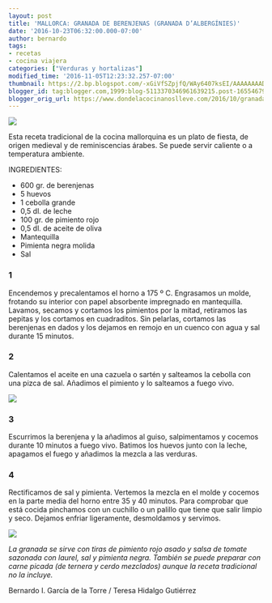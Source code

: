 ```yaml
---
layout: post
title: 'MALLORCA: GRANADA DE BERENJENAS (GRANADA D’ALBERGÍNIES)'
date: '2016-10-23T06:32:00.000-07:00'
author: bernardo
tags:
- recetas
- cocina viajera
categories: ["Verduras y hortalizas"]
modified_time: '2016-11-05T12:23:32.257-07:00'
thumbnail: https://2.bp.blogspot.com/-xGiVfSZpjfQ/WAy6407ksEI/AAAAAAAADEY/kPxZJmjera4J7o0RTkmLsFLiZdFt2MfxACLcB/s72-c/03.JPG
blogger_id: tag:blogger.com,1999:blog-5113370346961639215.post-1655467939163880408
blogger_orig_url: https://www.dondelacocinanoslleve.com/2016/10/granada-de-berenjenas-granada.html
---
```

![](https://2.bp.blogspot.com/-xGiVfSZpjfQ/WAy6407ksEI/AAAAAAAADEY/kPxZJmjera4J7o0RTkmLsFLiZdFt2MfxACLcB/s400/03.JPG)

  
Esta receta tradicional de la cocina mallorquina es un plato de fiesta, de origen medieval y de reminiscencias árabes. Se puede servir caliente o a temperatura ambiente.  

INGREDIENTES:
* 600 gr. de berenjenas
* 5 huevos
* 1 cebolla grande
* 0,5 dl. de leche
* 100 gr. de pimiento rojo
* 0,5 dl. de aceite de oliva
* Mantequilla
* Pimienta negra molida
* Sal  

### 1

Encendemos y precalentamos el horno a 175 º C. Engrasamos un molde, frotando su interior con papel absorbente impregnado en mantequilla. Lavamos, secamos y cortamos los pimientos por la mitad, retiramos las pepitas y los cortamos en cuadraditos. Sin pelarlas, cortamos las berenjenas en dados y los dejamos en remojo en un cuenco con agua y sal durante 15 minutos.  

### 2

Calentamos el aceite en una cazuela o sartén y salteamos la cebolla con una pizca de sal. Añadimos el pimiento y lo salteamos a fuego vivo.  

![](https://2.bp.blogspot.com/--ONNV5RQ4MA/WAy7JCOQj9I/AAAAAAAADEc/5Gyt-YcpZTI2tIaUa7BRQWS9WhL7NYGtQCLcB/s320/01.JPG)

  

### 3

Escurrimos la berenjena y la añadimos al guiso, salpimentamos y cocemos durante 10 minutos a fuego vivo. Batimos los huevos junto con la leche, apagamos el fuego y añadimos la mezcla a las verduras.  

### 4

Rectificamos de sal y pimienta. Vertemos la mezcla en el molde y cocemos en la parte media del horno entre 35 y 40 minutos. Para comprobar que está cocida pinchamos con un cuchillo o un palillo que tiene que salir limpio y seco. Dejamos enfriar ligeramente, desmoldamos y servimos.  

![](https://3.bp.blogspot.com/-l0oOSQaZ4aM/WAy7Zd3JhpI/AAAAAAAADEg/YG6_OS73A7cdCtp_pFyMUX45eTQnXvKOACLcB/s320/02.JPG)

  
_La granada se sirve con tiras de pimiento rojo asado y salsa de tomate sazonada con laurel, sal y pimienta negra. También se puede preparar con carne picada (de ternera y cerdo mezclados) aunque la receta tradicional no la incluye._  

Bernardo I. García de la Torre / Teresa Hidalgo Gutiérrez
